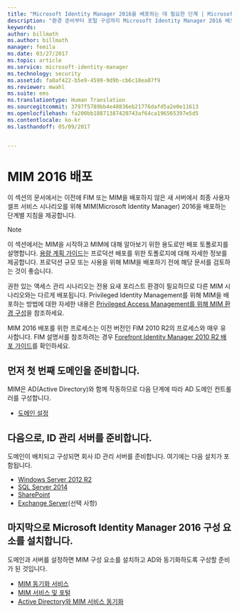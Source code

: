 ```yaml
---
title: "Microsoft Identity Manager 2016을 배포하는 데 필요한 단계 | Microsoft 문서"
description: "환경 준비부터 포털 구성까지 Microsoft Identity Manager 2016 배포와 관련된 전체 단계 목록을 확인합니다."
keywords: 
author: billmath
ms.author: billmath
manager: femila
ms.date: 03/27/2017
ms.topic: article
ms.service: microsoft-identity-manager
ms.technology: security
ms.assetid: fa0af422-b5e9-4599-9d9b-cb6c18ea07f9
ms.reviewer: mwahl
ms.suite: ems
ms.translationtype: Human Translation
ms.sourcegitcommit: 3797f5789bb4e48836eb21776dafd5a2e0e11613
ms.openlocfilehash: fa200bb18871387420743af64ca196565397e5d5
ms.contentlocale: ko-kr
ms.lasthandoff: 05/09/2017


---
```


# <a name="deploy-mim-2016"></a>MIM 2016 배포
이 섹션의 문서에서는 이전에 FIM 또는 MIM을 배포하지 않은 새 서버에서 최종 사용자 셀프 서비스 시나리오를 위해 MIM(Microsoft Identity Manager) 2016을 배포하는 단계별 지침을 제공합니다.

> [!NOTE]
> 이 섹션에서는 MIM을 시작하고 MIM에 대해 알아보기 위한 용도로만 배포 토폴로지를 설명합니다.  [용량 계획 가이드](capacity-planning-guide.md)는 프로덕션 배포를 위한 토폴로지에 대해 자세한 정보를 제공합니다.  프로덕션 규모 또는 사용을 위해 MIM을 배포하기 전에 해당 문서를 검토하는 것이 좋습니다.

권한 있는 액세스 관리 시나리오는 전용 요새 포리스트 환경이 필요하므로 다른 MIM 시나리오와는 다르게 배포됩니다.  Privileged Identity Management를 위해 MIM을 배포하는 방법에 대한 자세한 내용은 [Privileged Access Management를 위해 MIM 환경 구성](./pam/configuring-mim-environment-for-pam.md)을 참조하세요.

MIM 2016 배포를 위한 프로세스는 이전 버전인 FIM 2010 R2의 프로세스와 매우 유사합니다. FIM 설명서를 참조하려는 경우 [Forefront Identity Manager 2010 R2 배포 가이드](https://technet.microsoft.com/library/jj134310)를 확인하세요.

## <a name="first-prepare-a-domain"></a>먼저 첫 번째 도메인을 준비합니다.
MIM은 AD(Active Directory)와 함께 작동하므로 다음 단계에 따라 AD 도메인 컨트롤러를 구성합니다.
- [도메인 설정](preparing-domain.md)

## <a name="next-prepare-an-identity-management-server"></a>다음으로, ID 관리 서버를 준비합니다.
도메인이 배치되고 구성되면 회사 ID 관리 서버를 준비합니다. 여기에는 다음 설치가 포함됩니다.
- [Windows Server 2012 R2](prepare-server-ws2012r2.md)
- [SQL Server 2014](prepare-server-sql2014.md)
- [SharePoint](prepare-server-sharepoint.md)
- [Exchange Server](prepare-server-exchange.md)(선택 사항)

## <a name="finally-install-microsoft-identity-manager-2016-components"></a>마지막으로 Microsoft Identity Manager 2016 구성 요소를 설치합니다.
도메인과 서버를 설정하면 MIM 구성 요소를 설치하고 AD와 동기화하도록 구성할 준비가 된 것입니다.
- [MIM 동기화 서비스](install-mim-sync.md)
- [MIM 서비스 및 포털](install-mim-service-portal.md)
- [Active Directory와 MIM 서비스 동기화](install-mim-sync-ad-service.md)

